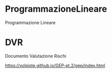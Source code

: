 # ProgrammazioneLineare
Programmazione Lineare

# DVR
Documento Valutazione Rischi

https://volpiste.github.io/GEP-pt.2/gep/index.html
